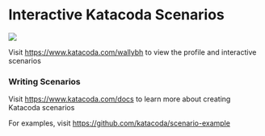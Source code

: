 # Interactive Katacoda Scenarios

[![](http://shields.katacoda.com/katacoda/wallybh/count.svg)](https://www.katacoda.com/wallybh "Get your profile on Katacoda.com")

Visit https://www.katacoda.com/wallybh to view the profile and interactive scenarios

### Writing Scenarios
Visit https://www.katacoda.com/docs to learn more about creating Katacoda scenarios

For examples, visit https://github.com/katacoda/scenario-example
